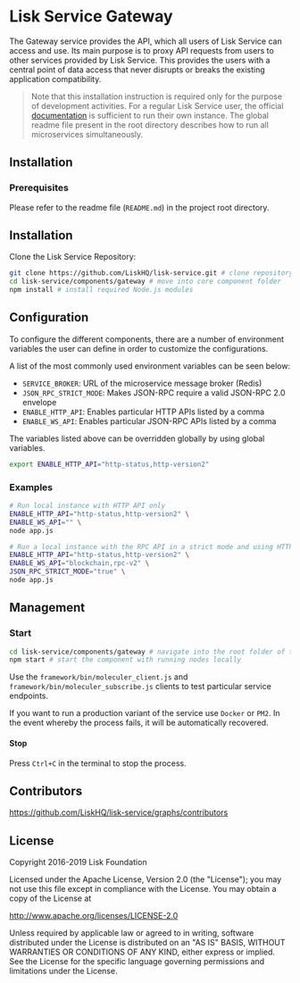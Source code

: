 # Lisk Service Gateway

The Gateway service provides the API, which all users of Lisk Service can access and use. Its main purpose is to proxy API requests from users to other services provided by Lisk Service. This provides the users with a central point of data access that never disrupts or breaks the existing application compatibility.

> Note that this installation instruction is required only for the purpose of development activities. For a regular Lisk Service user, the official [documentation](https://lisk.io/documentation/lisk-service/) is sufficient to run their own instance. The global readme file present in the root directory describes how to run all microservices simultaneously.

## Installation

### Prerequisites

Please refer to the readme file (`README.md`) in the project root directory.

## Installation

Clone the Lisk Service Repository:

```bash
git clone https://github.com/LiskHQ/lisk-service.git # clone repository
cd lisk-service/components/gateway # move into core component folder
npm install # install required Node.js modules
```

## Configuration

To configure the different components, there are a number of environment variables the user can define in order to customize the configurations.

A list of the most commonly used environment variables can be seen below:

- `SERVICE_BROKER`: URL of the microservice message broker (Redis)
- `JSON_RPC_STRICT_MODE`: Makes JSON-RPC require a valid JSON-RPC 2.0 envelope
- `ENABLE_HTTP_API`: Enables particular HTTP APIs listed by a comma
- `ENABLE_WS_API`: Enables particular JSON-RPC APIs listed by a comma

The variables listed above can be overridden globally by using global variables.

```bash
export ENABLE_HTTP_API="http-status,http-version2"
```

### Examples

```bash
# Run local instance with HTTP API only
ENABLE_HTTP_API="http-status,http-version2" \
ENABLE_WS_API="" \
node app.js
```

```bash
# Run a local instance with the RPC API in a strict mode and using HTTP
ENABLE_HTTP_API="http-status,http-version2" \
ENABLE_WS_API="blockchain,rpc-v2" \
JSON_RPC_STRICT_MODE="true" \
node app.js
```

## Management

### Start

```bash
cd lisk-service/components/gateway # navigate into the root folder of the core component
npm start # start the component with running nodes locally
```

Use the `framework/bin/moleculer_client.js` and `framework/bin/moleculer_subscribe.js` clients to test particular service endpoints.

If you want to run a production variant of the service use `Docker` or `PM2`. In the event whereby the process fails, it will be automatically recovered.

#### Stop

Press `Ctrl+C` in the terminal to stop the process.

## Contributors

https://github.com/LiskHQ/lisk-service/graphs/contributors

## License

Copyright 2016-2019 Lisk Foundation

Licensed under the Apache License, Version 2.0 (the "License");
you may not use this file except in compliance with the License.
You may obtain a copy of the License at

http://www.apache.org/licenses/LICENSE-2.0

Unless required by applicable law or agreed to in writing, software
distributed under the License is distributed on an "AS IS" BASIS,
WITHOUT WARRANTIES OR CONDITIONS OF ANY KIND, either express or implied.
See the License for the specific language governing permissions and
limitations under the License.

[lisk documentation site]: https://lisk.io/documentation
